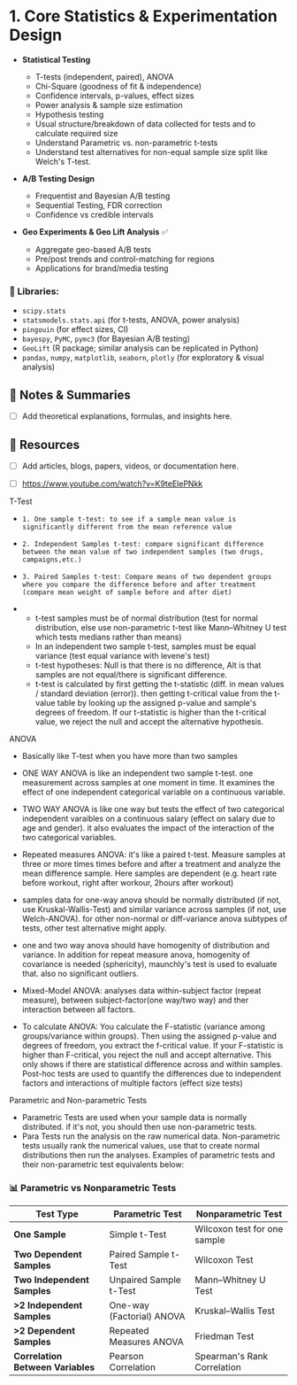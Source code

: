 # **1. Core Statistics & Experimentation Design**


- **Statistical Testing**
    - T-tests (independent, paired), ANOVA
    - Chi-Square (goodness of fit & independence)
    - Confidence intervals, p-values, effect sizes
    - Power analysis & sample size estimation
    - Hypothesis testing
    - Usual structure/breakdown of data collected for tests and to calculate required size
    - Understand Parametric vs. non-parametric t-tests
    - Understand test alternatives for non-equal sample size split like Welch's T-test.
      
- **A/B Testing Design**
    - Frequentist and Bayesian A/B testing
    - Sequential Testing, FDR correction
    - Confidence vs credible intervals
      
- **Geo Experiments & Geo Lift Analysis** ✅
    - Aggregate geo-based A/B tests
    - Pre/post trends and control-matching for regions
    - Applications for brand/media testing

### 🧰 Libraries:

- `scipy.stats`
- `statsmodels.stats.api` (for t-tests, ANOVA, power analysis)
- `pingouin` (for effect sizes, CI)
- `bayespy`, `PyMC`, `pymc3` (for Bayesian A/B testing)
- `GeoLift` (R package; similar analysis can be replicated in Python)
- `pandas`, `numpy`, `matplotlib`, `seaborn`, `plotly` (for exploratory & visual analysis)

## 📓 Notes & Summaries

- [ ] Add theoretical explanations, formulas, and insights here.

## 🔗 Resources

- [ ] Add articles, blogs, papers, videos, or documentation here.

- [ ] https://www.youtube.com/watch?v=K9teElePNkk

T-Test
-     1. One sample t-test: to see if a sample mean value is significantly different from the mean reference value
-     2. Independent Samples t-test: compare significant difference between the mean value of two independent samples (two drugs, campaigns,etc.)
-     3. Paired Samples t-test: Compare means of two dependent groups where you compare the difference before and after treatment (compare mean weight of sample before and after diet)

- * t-test samples must be of normal distribution (test for normal distribution, else use non-parametric t-test like Mann–Whitney U test which tests medians rather than means)
  * In an independent two sample t-test, samples must be equal variance (test equal variance with levene's test)
  * t-test hypotheses: Null is that there is no difference, Alt is that samples are not equal/there is significant difference.
  * t-test is calculated by first getting the t-statistic (diff. in mean values / standard deviation (error)). then getting t-critical value from the t-value table by looking up the assigned p-value and sample's degrees of freedom. If our t-statistic is higher than the t-critical value, we reject the null and accept the alternative hypothesis. 

ANOVA
- Basically like T-test when you have more than two samples
- ONE WAY ANOVA is like an independent two sample t-test. one measurement across samples at one moment in time. It examines the effect of one independent categorical variable on a continuous variable.
- TWO WAY ANOVA is like one way but tests the effect of two categorical independent varaibles on a continuous salary (effect on salary due to age and gender). it also evaluates the impact of the interaction of the two categorical variables.
- Repeated measures ANOVA: it's like a paired t-test. Measure samples at three or more times times before and after a treatment and analyze the mean difference sample. Here samples are dependent (e.g. heart rate before workout, right after workour, 2hours after workout)
- samples data for one-way anova should be normally distributed (if not, use Kruskal-Wallis-Test) and similar variance across samples (if not, use Welch-ANOVA). for other non-normal or diff-variance anova subtypes of tests, other test alternative might apply.
- one and two way anova should have homogenity of distribution and variance. In addition for repeat measure anova, homogenity of covariance is needed (sphericity), maunchly's test is used to evaluate that. also no significant outliers.
- Mixed-Model ANOVA: analyses data within-subject factor (repeat measure), between subject-factor(one way/two way) and ther interaction between all factors.

- To calculate ANOVA: You calculate the F-statistic (variance among groups/variance within groups). Then using the assigned p-value and degrees of freedom, you extract the f-critical value. If your F-statistic is higher than F-critical, you reject the null and accept alternative. This only shows if there are statistical difference across and within samples. Post-hoc tests are used to quantify the differences due to independent factors and interactions of multiple factors (effect size tests)


Parametric and Non-parametric Tests

- Parametric Tests are used when your sample data is normally distributed. if it's not, you should then use non-parametric tests.
- Para Tests run the analysis on the raw numerical data. Non-parametric tests usually rank the numerical values, use that to create normal distributions then run the analyses. Examples of parametric tests and their non-parametric test equivalents below:

### 📊 Parametric vs Nonparametric Tests

| Test Type                          | Parametric Test                     | Nonparametric Test               |
|-----------------------------------|-------------------------------------|----------------------------------|
| **One Sample**                    | Simple t-Test                       | Wilcoxon test for one sample     |
| **Two Dependent Samples**         | Paired Sample t-Test                | Wilcoxon Test                    |
| **Two Independent Samples**       | Unpaired Sample t-Test              | Mann–Whitney U Test              |
| **>2 Independent Samples**        | One-way (Factorial) ANOVA           | Kruskal–Wallis Test              |
| **>2 Dependent Samples**          | Repeated Measures ANOVA             | Friedman Test                    |
| **Correlation Between Variables** | Pearson Correlation                 | Spearman's Rank Correlation      |














